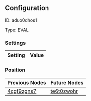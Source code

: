 # <nil>
## Configuration
ID:  aduo0dhos1

Type: EVAL 


### Settings
| Setting | Value  |
| :------------------------ | ---------------------------------------- |
 




### Position
| Previous Nodes | Future Nodes |
| :------------- | ------------ |
| [4cgf9zgns7](./4cgf9zgns7.md) | [te6t0zwohr](./te6t0zwohr.md) |